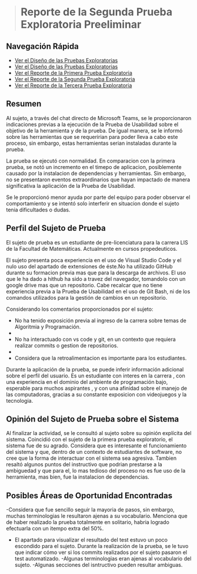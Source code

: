 > # Reporte de la Segunda Prueba Exploratoria Preeliminar 

## Navegación Rápida
- [Ver el Diseño de las Pruebas Exploratorias](../Exploratory%20Test%20Design.md)
- [Ver el Diseño de las Pruebas Exploratorias](../Preeliminary%20Exploratory%20Test%20Report.md)
- [Ver el Reporte de la Primera Prueba Exploratoria](./1st%20Exploratory%20Test%20Report.md)
- [Ver el Reporte de la Segunda Prueba Exploratoria](./2nd%20Exploratory%20Test%20Report.md)
- [Ver el Reporte de la Tercera Prueba Exploratoria](./3rd%20Exploratory%20Test%20Report.md)


## Resumen 

Al sujeto, a través del chat directo de Microsoft Teams, se le proporcionaron indicaciones previas a la ejecución de la Prueba de Usabilidad sobre el objetivo de la herramienta y de la prueba.
De igual manera, se le informó sobre las herramientas que se requeririan para poder lleva a cabo este proceso, sin embargo, estas herramientas serian instaladas durante la prueba. 

La prueba se ejecutó con normalidad.  En comparacion con la primera prueba, se notó un incremento en el timepo de aplicacion, posiblemente causado por la instalacion de dependencias y herramientas. Sin embargo,
no se presentaron eventos extraordinarios que hayan impactado de manera significativa la aplicación de la Prueba de Usabilidad.

Se le proporcionó menor ayuda por parte del equipo para poder observar el comportamiento y se intentó solo interferir en situacion donde el sujeto tenia dificultades o dudas.

## Perfil del Sujeto de Prueba 

El sujeto de prueba es un estudiante de pre-licenciatura para la carrera LIS de la Facultad de Matemáticas. Actualmente en cursos propedeuticos.

El sujeto presenta poca experiencia en el uso de Visual Studio Code y el nulo uso del apartado de extensiones de éste.No ha utilizado GitHub durante su formacion previa mas que para la descarga de archivos. El uso que le ha dado a hithub ha sido a travez del navegador, tomandolo con un google drive mas que un repositorio. Cabe recalcar que no tiene experiencia previa a la Prueba de Usabilidad en el uso de Git Bash, ni de los comandos utilizados para la gestión de cambios en un repositorio. 

Considerando los comentarios proporcionados por el sujeto: 

- No ha tenido exposición previa al ingreso de la carrera sobre temas de Algoritmia y Programación.
- 
- No ha interactuado con vs code y git, en un contexto que requiera realizar commits o gestion de repositorios.
- 
- Considera que la retroalimentacion es importante para los estudiantes.
 

Durante la aplicación de la prueba, se puede inferir información adicional sobre el perfil del usuario. Es un estudiante con interes en la carrera , con una experiencia en el dominio del ambiente de programación bajo, esperable para muchos aspirantes , y con una afinidad sobre el manejo de las computadoras, gracias a su constante exposicion con videojuegos y la tecnologia.

## Opinión del Sujeto de Prueba sobre el Sistema 

Al finalizar la actividad, se le consultó al sujeto sobre su opinión explícita del sistema. Coincidió con el sujeto de la primera prueba exploratorio, el sistema fue de su agrado. Considera que es interesante el funcionamiento del sistema y que, dentro de un contexto de estudiantes de software,
no cree que la forma de interactuar con el sistema sea agresiva. Tambien resaltó algunos puntos del instructivo que podrian prestarse a la ambiguedad y que para el, lo mas tedioso del proceso no es fue uso de la herramienta, mas bien, fue la instalacion de dependencias. 


 

## Posibles Áreas de Oportunidad Encontradas 

-Considera que fue sencillo seguir la mayoria de pasos, sin embargo, muchas terminologias le resultaron ajenas a su vocabulario. Menciona que de haber realizado la prueba totalmente en solitario, habria logrado efectuarla con un itempo extra del 50%.

- El apartado para visualizar el resultado del test estuvo un poco escondido para el sujeto. Durante la realización de la prueba, se le tuvo que indicar cómo ver si los commits realizados por el sujeto pasaron el test automatizado.
-Algunas terminologias eran ajenas al vocabulario del sujeto.
-Algunas secciones del isntructivo pueden resultar ambiguas.
 
 
